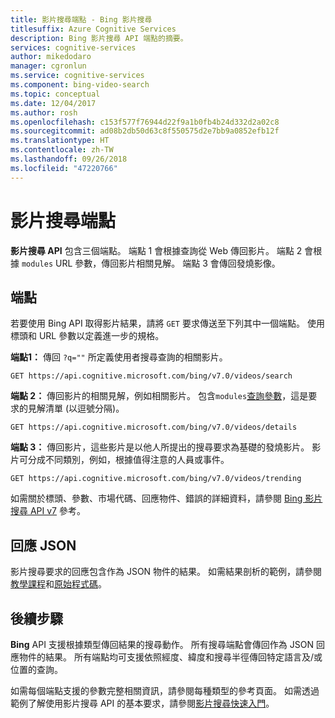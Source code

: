 ```yaml
---
title: 影片搜尋端點 - Bing 影片搜尋
titlesuffix: Azure Cognitive Services
description: Bing 影片搜尋 API 端點的摘要。
services: cognitive-services
author: mikedodaro
manager: cgronlun
ms.service: cognitive-services
ms.component: bing-video-search
ms.topic: conceptual
ms.date: 12/04/2017
ms.author: rosh
ms.openlocfilehash: c153f577f76944d22f9a1b0fb4b24d332d2a02c8
ms.sourcegitcommit: ad08b2db50d63c8f550575d2e7bb9a0852efb12f
ms.translationtype: HT
ms.contentlocale: zh-TW
ms.lasthandoff: 09/26/2018
ms.locfileid: "47220766"
---
```

# <a name="video-search-endpoints"></a>影片搜尋端點
**影片搜尋 API** 包含三個端點。  端點 1 會根據查詢從 Web 傳回影片。 端點 2 會根據 `modules` URL 參數，傳回影片相關見解。  端點 3 會傳回發燒影像。

## <a name="endpoints"></a>端點
若要使用 Bing API 取得影片結果，請將 `GET` 要求傳送至下列其中一個端點。 使用標頭和 URL 參數以定義進一步的規格。

**端點1：** 傳回 `?q=""` 所定義使用者搜尋查詢的相關影片。
``` 
GET https://api.cognitive.microsoft.com/bing/v7.0/videos/search
```

**端點 2：** 傳回影片的相關見解，例如相關影片。 包含`modules`[查詢參數](https://docs.microsoft.com/rest/api/cognitiveservices/bing-video-api-v7-reference#query-parameters)，這是要求的見解清單 (以逗號分隔)。
``` 
GET https://api.cognitive.microsoft.com/bing/v7.0/videos/details
```

**端點 3：** 傳回影片，這些影片是以他人所提出的搜尋要求為基礎的發燒影片。 影片可分成不同類別，例如，根據值得注意的人員或事件。
```
GET https://api.cognitive.microsoft.com/bing/v7.0/videos/trending
```

如需關於標頭、參數、市場代碼、回應物件、錯誤的詳細資料，請參閱 [Bing 影片搜尋 API v7](https://docs.microsoft.com/rest/api/cognitiveservices/bing-video-api-v7-reference) 參考。
## <a name="response-json"></a>回應 JSON
影片搜尋要求的回應包含作為 JSON 物件的結果。 如需結果剖析的範例，請參閱[教學課程](https://docs.microsoft.com/azure/cognitive-services/bing-video-search/tutorial-bing-video-search-single-page-app)和[原始程式碼](https://docs.microsoft.com/azure/cognitive-services/bing-video-search/tutorial-bing-video-search-single-page-app-source)。

## <a name="next-steps"></a>後續步驟
**Bing** API 支援根據類型傳回結果的搜尋動作。 所有搜尋端點會傳回作為 JSON 回應物件的結果。  所有端點均可支援依照經度、緯度和搜尋半徑傳回特定語言及/或位置的查詢。

如需每個端點支援的參數完整相關資訊，請參閱每種類型的參考頁面。
如需透過範例了解使用影片搜尋 API 的基本要求，請參閱[影片搜尋快速入門](https://docs.microsoft.com/azure/cognitive-services/bing-video-search)。